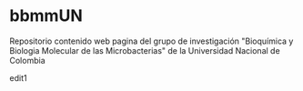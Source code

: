 # bbmmUN
Repositorio contenido web pagina del grupo de investigación "Bioquímica y Biologia Molecular de las Microbacterias" de la Universidad Nacional de Colombia

edit1
